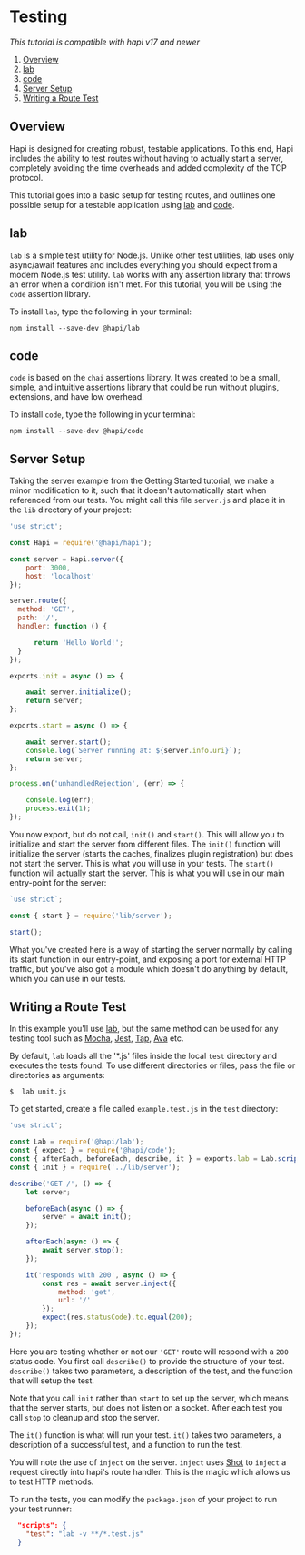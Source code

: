 # Testing

_This tutorial is compatible with hapi v17 and newer_

1. [Overview](#overview)
1. [lab](#lab)
1. [code](#code)
1. [Server Setup](#server)
1. [Writing a Route Test](#writingTest)



## <a name="overview"></a> Overview
Hapi is designed for creating robust, testable applications. To this end, Hapi includes the ability to test routes without having to actually start a server, completely avoiding the time overheads and added complexity of the TCP protocol.

This tutorial goes into a basic setup for testing routes, and outlines one possible setup for a testable application using [lab](https://github.com/hapijs/lab) and [code](https://github.com/hapijs/code).

## <a name="lab"></a> lab

`lab` is a simple test utility for Node.js. Unlike other test utilities, lab uses only async/await features and includes everything you should expect from a modern Node.js test utility. `lab` works with any assertion library that throws an error when a condition isn't met. For this tutorial, you will be using the `code` assertion library.

To install `lab`, type the following in your terminal:

`npm install --save-dev @hapi/lab`

## <a name="code"></a> code

`code` is based on the `chai` assertions library. It was created to be a small, simple, and intuitive assertions library that could be run without plugins, extensions, and have low overhead.

To install `code`, type the following in your terminal:

`npm install --save-dev @hapi/code`

## <a name="server"></a> Server Setup

Taking the server example from the Getting Started tutorial, we make a minor modification to it, such that it doesn't automatically start when referenced from our tests. You might call this file `server.js` and place it in the `lib` directory of your project:

```js
'use strict';

const Hapi = require('@hapi/hapi');

const server = Hapi.server({
    port: 3000,
    host: 'localhost'
});

server.route({
  method: 'GET',
  path: '/',
  handler: function () {

      return 'Hello World!';
  }
});

exports.init = async () => {

    await server.initialize();
    return server;
};

exports.start = async () => {

    await server.start();
    console.log(`Server running at: ${server.info.uri}`);
    return server;
};

process.on('unhandledRejection', (err) => {

    console.log(err);
    process.exit(1);
});
```
You now export, but do not call, `init()` and `start()`. This will allow you to initialize and start the server from different files. The `init()` function will initialize the server (starts the caches, finalizes plugin registration) but does not start the server. This is what you will use in your tests. The `start()` function will actually start the server. This is what you will use in our main entry-point for the server:

```js
`use strict`;

const { start } = require('lib/server');

start();
```
What you've created here is a way of starting the server normally by calling its start function in our entry-point, and exposing a port for external HTTP traffic, but you've also got a module which doesn't do anything by default, which you can use in our tests.

## <a name="writingTest"></a> Writing a Route Test

In this example you'll use [lab](https://github.com/hapijs/lab), but the same method can be used for any testing tool such as [Mocha](https://mochajs.org/), [Jest](https://jestjs.io/), [Tap](https://www.node-tap.org/), [Ava](https://github.com/avajs) etc.

By default, `lab` loads all the '*.js' files inside the local `test` directory and executes the tests found. To use different directories or files, pass the file or directories as arguments:

`$  lab unit.js`

To get started, create a file called `example.test.js` in the `test` directory:

```js
'use strict';

const Lab = require('@hapi/lab');
const { expect } = require('@hapi/code');
const { afterEach, beforeEach, describe, it } = exports.lab = Lab.script();
const { init } = require('../lib/server');

describe('GET /', () => {
    let server;

    beforeEach(async () => {
        server = await init();
    });

    afterEach(async () => {
        await server.stop();
    });

    it('responds with 200', async () => {
        const res = await server.inject({
            method: 'get',
            url: '/'
        });
        expect(res.statusCode).to.equal(200);
    });
});
```
Here you are testing whether or not our `'GET'` route will respond with a `200` status code. You first call `describe()` to provide the structure of your test. `describe()` takes two parameters, a description of the test, and the function that will setup the test.  

Note that you call `init` rather than `start` to set up the server, which means that the server starts, but does not listen on a socket. After each test you call `stop` to cleanup and stop the server.

The `it()` function is what will run your test. `it()` takes two parameters, a description of a successful test, and a function to run the test. 

You will note the use of `inject` on the server. `inject` uses [Shot](https://github.com/hapijs/shot) to `inject` a request directly into hapi's route handler. This is the magic which allows us to test HTTP methods.

To run the tests, you can modify the `package.json` of your project to run your test runner:

```json
  "scripts": {
    "test": "lab -v **/*.test.js"
  }
```
